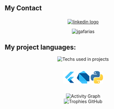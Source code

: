 ## My Contact

###

<div align="center">
  <a href="https://www.linkedin.com/in/jgafarias/" target="_blank">
    <img src="https://img.shields.io/static/v1?message=LinkedIn&logo=linkedin&label=&color=0077B5&logoColor=white&labelColor=&style=for-the-badge" height="40" alt="linkedin logo"  />
  </a>
</div>

<div align="center">
 <p align="center"> <img src="https://komarev.com/ghpvc/?username=jgafarias&label=Profile%20views&color=0e75b6&" alt="jgafarias" /> </p>
</div>

## My project languages:

<div align="center">

 <img src="https://github-readme-stats.vercel.app/api/top-langs?username=jgafarias&layout=donut-vertical&theme=algolia&include_all_commits=true&hide=cmake" alt="Techs used in projects" width="300px"/>

 ##

 [![Flutter](https://github.com/jgafarias/jgafarias/blob/main/flutter-logo.png)](https://github.com/jgafarias?tab=repositories&q=Flutter&type=&language=&sort=) 
 [![Dart](https://github.com/jgafarias/jgafarias/blob/main/Dart-logo.png)](https://github.com/jgafarias?tab=repositories&q=Flutter&type=&language=&sort=) 
 [![Python](https://github.com/jgafarias/jgafarias/blob/main/Python-logo.png)](https://github.com/jgafarias?tab=repositories&q=&type=&language=python&sort=)
 
</div>

 ##

<div align="center">
 <img src="https://github-readme-activity-graph.vercel.app/graph?username=jgafarias&theme=xcode&bg_color=151515&include_all_commits=true" alt="Activity Graph" />
</div>
<div align="center">
 <img src="https://github-profile-trophy.vercel.app/?username=jgafarias&theme=algolia&margin-w=15&include_all_commits=true" alt="Trophies GitHub" />
</div>
